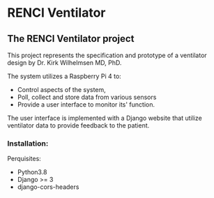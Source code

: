 # RENCI Ventilator
## The RENCI Ventilator project

This project represents the specification and prototype of a ventilator design by Dr. Kirk Wilhelmsen MD, PhD.

The system utilizes a Raspberry Pi 4 to:
-	Control aspects of the system, 
-	Poll, collect and store data from various sensors 
-	Provide a user interface to monitor its' function.

The user interface is implemented with a Django website that utilize ventilator data to provide feedback to the patient.

### Installation:

Perquisites:
* Python3.8
* Django >= 3
* django-cors-headers

